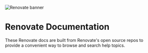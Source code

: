![Renovate banner](https://renovatebot.com/images/design/header_small.jpg)

# Renovate Documentation

These Renovate docs are built from Renovate's open source repos to provide a convenient way to browse and search help topics. 
